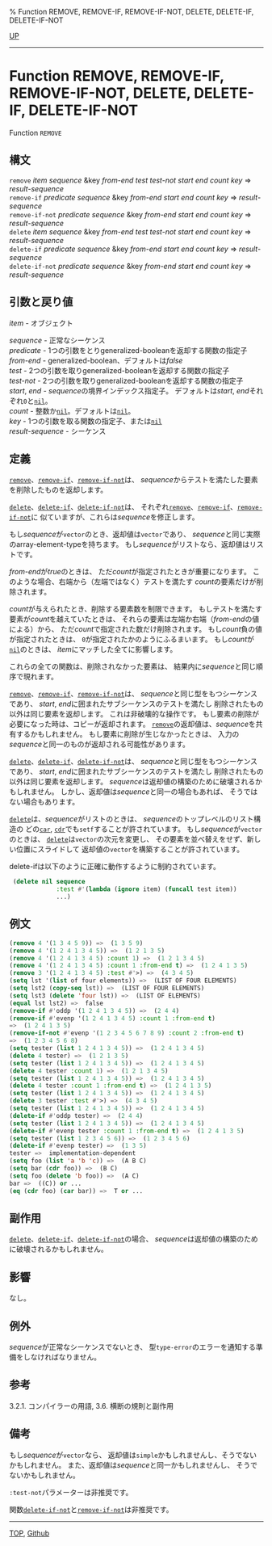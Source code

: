 % Function REMOVE, REMOVE-IF, REMOVE-IF-NOT, DELETE, DELETE-IF, DELETE-IF-NOT

[UP](17.3.html)  

---

# Function REMOVE, REMOVE-IF, REMOVE-IF-NOT, DELETE, DELETE-IF, DELETE-IF-NOT


Function `REMOVE`


## 構文

`remove` *item* *sequence*
 &key *from-end* *test* *test-not* *start* *end* *count* *key*
 => *result-sequence*  
`remove-if` *predicate* *sequence*
 &key *from-end* *start* *end* *count* *key*
 => *result-sequence*  
`remove-if-not` *predicate* *sequence*
 &key *from-end* *start* *end* *count* *key*
 => *result-sequence*  
`delete` *item* *sequence*
 &key *from-end* *test* *test-not* *start* *end* *count* *key*
 => *result-sequence*  
`delete-if` *predicate* *sequence*
 &key *from-end* *start* *end* *count* *key*
 => *result-sequence*  
`delete-if-not` *predicate* *sequence*
 &key *from-end* *start* *end* *count* *key*
 => *result-sequence*  


## 引数と戻り値

*item* - オブジェクト  

*sequence* - 正常なシーケンス  
*predicate* - 1つの引数をとりgeneralized-booleanを返却する関数の指定子  
*from-end* - generalized-boolean、デフォルトは*false*  
*test* - 2つの引数を取りgeneralized-booleanを返却する関数の指定子  
*test-not* - 2つの引数を取りgeneralized-booleanを返却する関数の指定子  
*start*, *end* - *sequence*の境界インデックス指定子。
デフォルトは*start*, *end*それぞれ`0`と[`nil`](5.3.nil-variable.html)。  
*count* - 整数か[`nil`](5.3.nil-variable.html)。デフォルトは[`nil`](5.3.nil-variable.html)。  
*key* - 1つの引数を取る関数の指定子、または[`nil`](5.3.nil-variable.html)  
*result-sequence* - シーケンス


## 定義

[`remove`](17.3.remove.html)、[`remove-if`](17.3.remove.html)、[`remove-if-not`](17.3.remove.html)は、
*sequence*からテストを満たした要素を削除したものを返却します。

[`delete`](17.3.remove.html)、[`delete-if`](17.3.remove.html)、[`delete-if-not`](17.3.remove.html)は、
それぞれ[`remove`](17.3.remove.html)、[`remove-if`](17.3.remove.html)、[`remove-if-not`](17.3.remove.html)に
似ていますが、これらは*sequence*を修正します。

もし*sequence*が`vector`のとき、返却値は`vector`であり、
*sequence*と同じ実際のarray-element-typeを持ちます。
もし*sequence*がリストなら、返却値はリストです。

*from-end*が*true*のときは、
ただ*count*が指定されたときが重要になります。
このような場合、右端から（左端ではなく）テストを満たす
*count*の要素だけが削除されます。

*count*が与えられたとき、削除する要素数を制限できます。
もしテストを満たす要素が*count*を越えていたときは、
それらの要素は左端か右端（*from-end*の値による）から、
ただ*count*で指定された数だけ削除されます。
もし*count*負の値が指定されたときは、
`0`が指定されたかのようにふるまいます。
もし*count*が[`nil`](5.3.nil-variable.html)のときは、
*item*にマッチした全てに影響します。

これらの全ての関数は、削除されなかった要素は、
結果内に*sequence*と同じ順序で現れます。

[`remove`](17.3.remove.html)、[`remove-if`](17.3.remove.html)、[`remove-if-not`](17.3.remove.html)は、
*sequence*と同じ型をもつシーケンスであり、
*start*, *end*に囲まれたサブシーケンスのテストを満たし
削除されたもの以外は同じ要素を返却します。
これは非破壊的な操作です。
もし要素の削除が必要になった時は、コピーが返却されます。
[`remove`](17.3.remove.html)の返却値は、*sequence*を共有するかもしれません。
もし要素に削除が生じなかったときは、
入力の*sequence*と同一のものが返却される可能性があります。

[`delete`](17.3.remove.html)、[`delete-if`](17.3.remove.html)、[`delete-if-not`](17.3.remove.html)は、
*sequence*と同じ型をもつシーケンスであり、
*start*, *end*に囲まれたサブシーケンスのテストを満たし
削除されたもの以外は同じ要素を返却します。
*sequence*は返却値の構築のために破壊されるかもしれません。
しかし、返却値は*sequence*と同一の場合もあれば、
そうではない場合もあります。

[`delete`](17.3.remove.html)は、*sequence*がリストのときは、
*sequence*のトップレベルのリスト構造の
どの[`car`](14.2.car.html), [`cdr`](14.2.car.html)でも`setf`することが許されています。
もし*sequence*が`vector`のときは、
[`delete`](17.3.remove.html)は`vector`の次元を変更し、
その要素を並べ替えをせず、新しい位置にスライドして
返却値の`vector`を構築することが許されています。

delete-ifは以下のように正確に動作するように制約されています。

```lisp
 (delete nil sequence
             :test #'(lambda (ignore item) (funcall test item))
             ...)
```


## 例文

```lisp
(remove 4 '(1 3 4 5 9)) =>  (1 3 5 9)
(remove 4 '(1 2 4 1 3 4 5)) =>  (1 2 1 3 5)
(remove 4 '(1 2 4 1 3 4 5) :count 1) =>  (1 2 1 3 4 5)
(remove 4 '(1 2 4 1 3 4 5) :count 1 :from-end t) =>  (1 2 4 1 3 5)
(remove 3 '(1 2 4 1 3 4 5) :test #'>) =>  (4 3 4 5)
(setq lst '(list of four elements)) =>  (LIST OF FOUR ELEMENTS)
(setq lst2 (copy-seq lst)) =>  (LIST OF FOUR ELEMENTS)
(setq lst3 (delete 'four lst)) =>  (LIST OF ELEMENTS)
(equal lst lst2) =>  false
(remove-if #'oddp '(1 2 4 1 3 4 5)) =>  (2 4 4)
(remove-if #'evenp '(1 2 4 1 3 4 5) :count 1 :from-end t) 
=>  (1 2 4 1 3 5)
(remove-if-not #'evenp '(1 2 3 4 5 6 7 8 9) :count 2 :from-end t)
=>  (1 2 3 4 5 6 8)
(setq tester (list 1 2 4 1 3 4 5)) =>  (1 2 4 1 3 4 5)
(delete 4 tester) =>  (1 2 1 3 5)
(setq tester (list 1 2 4 1 3 4 5)) =>  (1 2 4 1 3 4 5)
(delete 4 tester :count 1) =>  (1 2 1 3 4 5)
(setq tester (list 1 2 4 1 3 4 5)) =>  (1 2 4 1 3 4 5)
(delete 4 tester :count 1 :from-end t) =>  (1 2 4 1 3 5)
(setq tester (list 1 2 4 1 3 4 5)) =>  (1 2 4 1 3 4 5)
(delete 3 tester :test #'>) =>  (4 3 4 5)
(setq tester (list 1 2 4 1 3 4 5)) =>  (1 2 4 1 3 4 5)
(delete-if #'oddp tester) =>  (2 4 4)
(setq tester (list 1 2 4 1 3 4 5)) =>  (1 2 4 1 3 4 5)
(delete-if #'evenp tester :count 1 :from-end t) =>  (1 2 4 1 3 5)    
(setq tester (list 1 2 3 4 5 6)) =>  (1 2 3 4 5 6) 
(delete-if #'evenp tester) =>  (1 3 5) 
tester =>  implementation-dependent
(setq foo (list 'a 'b 'c)) =>  (A B C)
(setq bar (cdr foo)) =>  (B C)
(setq foo (delete 'b foo)) =>  (A C)
bar =>  ((C)) or ...
(eq (cdr foo) (car bar)) =>  T or ...
```


## 副作用

[`delete`](17.3.remove.html)、[`delete-if`](17.3.remove.html)、[`delete-if-not`](17.3.remove.html)の場合、
*sequence*は返却値の構築のために破壊されるかもしれません。


## 影響

なし。


## 例外

*sequence*が正常なシーケンスでないとき、
型`type-error`のエラーを通知する準備をしなければなりません。


## 参考

3.2.1. コンパイラーの用語,
3.6. 横断の規則と副作用


## 備考

もし*sequence*が`vector`なら、
返却値は`simple`かもしれませんし、そうでないかもしれません。
また、返却値は*sequence*と同一かもしれませんし、
そうでないかもしれません。

`:test-not`パラメーターは非推奨です。

関数[`delete-if-not`](17.3.remove.html)と[`remove-if-not`](17.3.remove.html)は非推奨です。


---
[TOP](index.html),  [Github](https://github.com/nptcl/npt-japanese)

